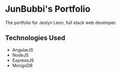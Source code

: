 # JunBubbi's Portfolio
The portfolio for Jeslyn Leon, full stack web developer.

## Technologies Used
* AngularJS
* NodeJS
* ExpressJS
* MongoDB